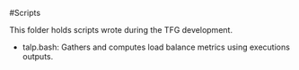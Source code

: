 #Scripts

This folder holds scripts wrote during the TFG development.

* talp.bash: Gathers and computes load balance metrics using executions outputs. 
